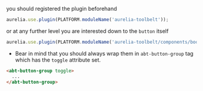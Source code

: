 
you should registered the plugin beforehand

```js
aurelia.use.plugin(PLATFORM.moduleName('aurelia-toolbelt'));
```
or at any further level you are interested down to the ```button``` itself
```js
aurelia.use.plugin(PLATFORM.moduleName('aurelia-toolbelt/components/bootstrap/button'));
```


* Bear in mind that you should always wrap them in ```abt-button-group``` tag which has the ```toggle``` attribute set.

```html
<abt-button-group toggle>
  ...
</abt-button-group>
```

